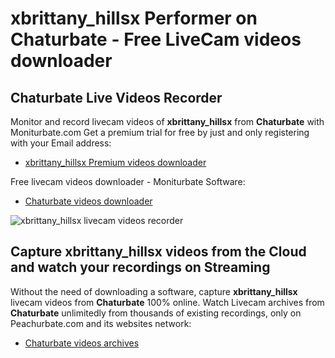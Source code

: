# xbrittany_hillsx Performer on Chaturbate - Free LiveCam videos downloader

## Chaturbate Live Videos Recorder

Monitor and record livecam videos of **xbrittany_hillsx** from **Chaturbate** with Moniturbate.com
Get a premium trial for free by just and only registering with your Email address:
* [xbrittany_hillsx Premium videos downloader](https://moniturbate.com/request-demo-licence-key.html)

Free livecam videos downloader - Moniturbate Software:
* [Chaturbate videos downloader](https://moniturbate.com/moniturbate-download-software.html)

![xbrittany_hillsx livecam videos recorder](https://peachurnet.com/templates/moniturbate-software.png)


## Capture xbrittany_hillsx videos from the Cloud and watch your recordings on Streaming

Without the need of downloading a software, capture **xbrittany_hillsx** livecam videos from **Chaturbate** 100% online.
Watch Livecam archives from **Chaturbate** unlimitedly from thousands of existing recordings, only on Peachurbate.com and its websites network:
* [Chaturbate videos archives](https://peachurnet.com/)